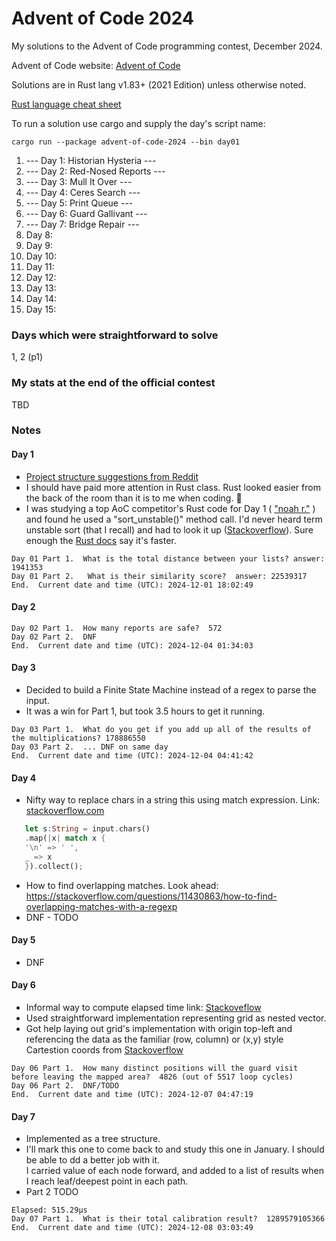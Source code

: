 # Advent of Code 2024
My solutions to the Advent of Code programming contest, December 2024.

Advent of Code website:  [Advent of Code](https://adventofcode.com)

Solutions are in Rust lang v1.83+ (2021 Edition) unless otherwise noted.

[Rust language cheat sheet](https://cheats.rs/)

To run a solution use cargo and supply the day's script name:
```shell
cargo run --package advent-of-code-2024 --bin day01
```

1. --- Day 1: Historian Hysteria ---
2. --- Day 2: Red-Nosed Reports --- 
3. --- Day 3: Mull It Over --- 
4. --- Day 4: Ceres Search ---
5. --- Day 5: Print Queue --- 
6. --- Day 6: Guard Gallivant ---
7. --- Day 7: Bridge Repair --- 
8. Day  8:  
9. Day  9:  
10. Day 10: 
11. Day 11: 
12. Day 12: 
13. Day 13: 
14. Day 14: 
15. Day 15: 

### Days which were straightforward to solve
1, 2 (p1)

### My stats at the end of the official contest
TBD

### Notes

#### Day 1
- [Project structure suggestions from Reddit](https://www.reddit.com/r/adventofcode/comments/zikosa/how_to_organize_rust_code_for_advent_of_code/)
- I should have paid more attention in Rust class.  Rust looked easier from the back of the room than it is to me when coding. 🙂
- I was studying a top AoC competitor's Rust code for Day 1 ( ["noah r."](https://github.com/50SACINMYSOCIDGAF/AdventOfCode2024) ) and found he used a "sort_unstable()" method call.  I'd never heard term unstable sort (that I recall) and had to look it up ([Stackoverflow](https://stackoverflow.com/questions/15125552/what-is-the-meaning-of-stable-and-unstable-for-various-sorting-algorithms)).  Sure enough the [Rust docs](https://doc.rust-lang.org/std/primitive.slice.html#method.sort_unstable) say it's faster.

```text
Day 01 Part 1.  What is the total distance between your lists? answer: 1941353
Day 01 Part 2.   What is their similarity score?  answer: 22539317
End.  Current date and time (UTC): 2024-12-01 18:02:49
```

#### Day 2
```text
Day 02 Part 1.  How many reports are safe?  572
Day 02 Part 2.  DNF
End.  Current date and time (UTC): 2024-12-04 01:34:03
```

#### Day 3
- Decided to build a Finite State Machine instead of a regex to parse the input.
- It was a win for Part 1, but took 3.5 hours to get it running.
```text
Day 03 Part 1.  What do you get if you add up all of the results of the multiplications? 178886550
Day 03 Part 2.  ... DNF on same day
End.  Current date and time (UTC): 2024-12-04 04:41:42
```

#### Day 4
- Nifty way to replace chars in a string this using match expression. Link: [stackoverflow.com](https://stackoverflow.com/questions/34606043/how-do-i-replace-specific-characters-idiomatically-in-rust)
```rust
   let s:String = input.chars()
   .map(|x| match x {
   '\n' => ' ',
   _ => x
   }).collect();
```
- How to find overlapping matches.  Look ahead:  https://stackoverflow.com/questions/11430863/how-to-find-overlapping-matches-with-a-regexp
- DNF - TODO

#### Day 5
- DNF

#### Day 6
- Informal way to compute elapsed time link: [Stackoveflow](https://stackoverflow.com/questions/13322479/how-to-benchmark-programs-in-rust)
- Used straightforward implementation representing grid as nested vector.
- Got help laying out grid's implementation with origin top-left and referencing the data 
as the familiar (row, column) or (x,y)  style Cartestion coords 
from [Stackoverflow](https://stackoverflow.com/questions/13212212/creating-two-dimensional-arrays-in-rust)
```text
Day 06 Part 1.  How many distinct positions will the guard visit before leaving the mapped area?  4826 (out of 5517 loop cycles)
Day 06 Part 2.  DNF/TODO
End.  Current date and time (UTC): 2024-12-07 04:47:19
```

#### Day 7
- Implemented as a tree structure.
- I'll mark this one to come back to and study this one
in January.  I should be able to dd a better job with it.  
I carried value of each node forward, and added to a list of results when I reach leaf/deepest point in each path.
- Part 2 TODO
```text
Elapsed: 515.29µs
Day 07 Part 1.  What is their total calibration result?  1289579105366
End.  Current date and time (UTC): 2024-12-08 03:03:49
```
